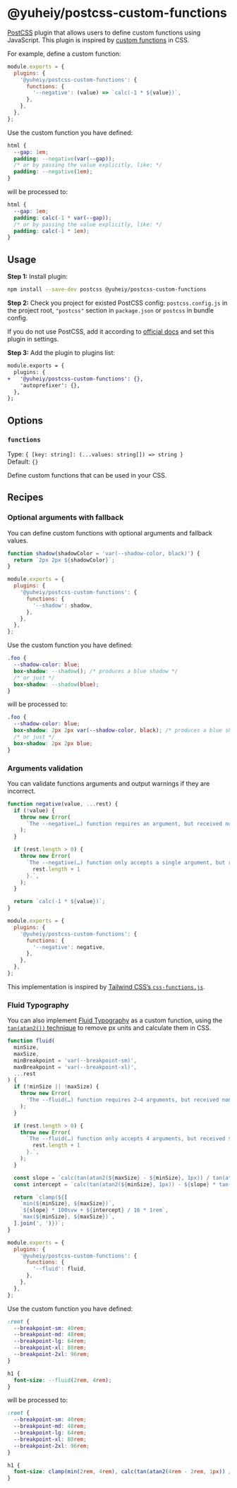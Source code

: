 # @yuheiy/postcss-custom-functions

[PostCSS](https://github.com/postcss/postcss) plugin that allows users to define custom functions using JavaScript. This plugin is inspired by [custom functions](https://drafts.csswg.org/css-mixins-1/#custom-function) in CSS.

For example, define a custom function:

```js
module.exports = {
  plugins: {
    '@yuheiy/postcss-custom-functions': {
      functions: {
        '--negative': (value) => `calc(-1 * ${value})`,
      },
    },
  },
};
```

Use the custom function you have defined:

```css
html {
  --gap: 1em;
  padding: --negative(var(--gap));
  /* or by passing the value explicitly, like: */
  padding: --negative(1em);
}
```

will be processed to:

```css
html {
  --gap: 1em;
  padding: calc(-1 * var(--gap));
  /* or by passing the value explicitly, like: */
  padding: calc(-1 * 1em);
}
```

## Usage

**Step 1:** Install plugin:

```sh
npm install --save-dev postcss @yuheiy/postcss-custom-functions
```

**Step 2:** Check you project for existed PostCSS config: `postcss.config.js`
in the project root, `"postcss"` section in `package.json`
or `postcss` in bundle config.

If you do not use PostCSS, add it according to [official docs](https://github.com/postcss/postcss#usage)
and set this plugin in settings.

**Step 3:** Add the plugin to plugins list:

```diff
module.exports = {
  plugins: {
+   '@yuheiy/postcss-custom-functions': {},
    'autoprefixer': {},
  },
};
```

## Options

### `functions`

Type: `{ [key: string]: (...values: string[]) => string }`  
Default: `{}`

Define custom functions that can be used in your CSS.

## Recipes

### Optional arguments with fallback

You can define custom functions with optional arguments and fallback values.

```js
function shadow(shadowColor = 'var(--shadow-color, black)') {
  return `2px 2px ${shadowColor}`;
}

module.exports = {
  plugins: {
    '@yuheiy/postcss-custom-functions': {
      functions: {
        '--shadow': shadow,
      },
    },
  },
};
```

Use the custom function you have defined:

```css
.foo {
  --shadow-color: blue;
  box-shadow: --shadow(); /* produces a blue shadow */
  /* or just */
  box-shadow: --shadow(blue);
}
```

will be processed to:

```css
.foo {
  --shadow-color: blue;
  box-shadow: 2px 2px var(--shadow-color, black); /* produces a blue shadow */
  /* or just */
  box-shadow: 2px 2px blue;
}
```

### Arguments validation

You can validate functions arguments and output warnings if they are incorrect.

```js
function negative(value, ...rest) {
  if (!value) {
    throw new Error(
      `The --negative(…) function requires an argument, but received none.`,
    );
  }

  if (rest.length > 0) {
    throw new Error(
      `The --negative(…) function only accepts a single argument, but received ${
        rest.length + 1
      }.`,
    );
  }

  return `calc(-1 * ${value})`;
}

module.exports = {
  plugins: {
    '@yuheiy/postcss-custom-functions': {
      functions: {
        '--negative': negative,
      },
    },
  },
};
```

This implementation is inspired by [Tailwind CSS’s `css-functions.js`](https://github.com/tailwindlabs/tailwindcss/blob/v4.0.0/packages/tailwindcss/src/css-functions.ts).

### Fluid Typography

You can also implement [Fluid Typography](https://www.smashingmagazine.com/2022/01/modern-fluid-typography-css-clamp/) as a custom function, using the [`tan(atan2())` technique](https://dev.to/janeori/css-type-casting-to-numeric-tanatan2-scalars-582j) to remove px units and calculate them in CSS.

```js
function fluid(
  minSize,
  maxSize,
  minBreakpoint = 'var(--breakpoint-sm)',
  maxBreakpoint = 'var(--breakpoint-xl)',
  ...rest
) {
  if (!minSize || !maxSize) {
    throw new Error(
      'The --fluid(…) function requires 2–4 arguments, but received none.',
    );
  }

  if (rest.length > 0) {
    throw new Error(
      `The --fluid(…) function only accepts 4 arguments, but received ${
        rest.length + 1
      }.`,
    );
  }

  const slope = `calc(tan(atan2(${maxSize} - ${minSize}, 1px)) / tan(atan2(${maxBreakpoint} - ${minBreakpoint}, 1px)))`;
  const intercept = `calc(tan(atan2(${minSize}, 1px)) - ${slope} * tan(atan2(${minBreakpoint}, 1px)))`;

  return `clamp(${[
    `min(${minSize}, ${maxSize})`,
    `${slope} * 100svw + ${intercept} / 16 * 1rem`,
    `max(${minSize}, ${maxSize})`,
  ].join(', ')})`;
}

module.exports = {
  plugins: {
    '@yuheiy/postcss-custom-functions': {
      functions: {
        '--fluid': fluid,
      },
    },
  },
};
```

Use the custom function you have defined:

```css
:root {
  --breakpoint-sm: 40rem;
  --breakpoint-md: 48rem;
  --breakpoint-lg: 64rem;
  --breakpoint-xl: 80rem;
  --breakpoint-2xl: 96rem;
}

h1 {
  font-size: --fluid(2rem, 4rem);
}
```

will be processed to:

<!-- prettier-ignore -->
```css
:root {
  --breakpoint-sm: 40rem;
  --breakpoint-md: 48rem;
  --breakpoint-lg: 64rem;
  --breakpoint-xl: 80rem;
  --breakpoint-2xl: 96rem;
}

h1 {
  font-size: clamp(min(2rem, 4rem), calc(tan(atan2(4rem - 2rem, 1px)) / tan(atan2(var(--breakpoint-xl) - var(--breakpoint-sm), 1px))) * 100svw + calc(tan(atan2(2rem, 1px)) - calc(tan(atan2(4rem - 2rem, 1px)) / tan(atan2(var(--breakpoint-xl) - var(--breakpoint-sm), 1px))) * tan(atan2(var(--breakpoint-sm), 1px))) / 16 * 1rem, max(2rem, 4rem));
}
```
